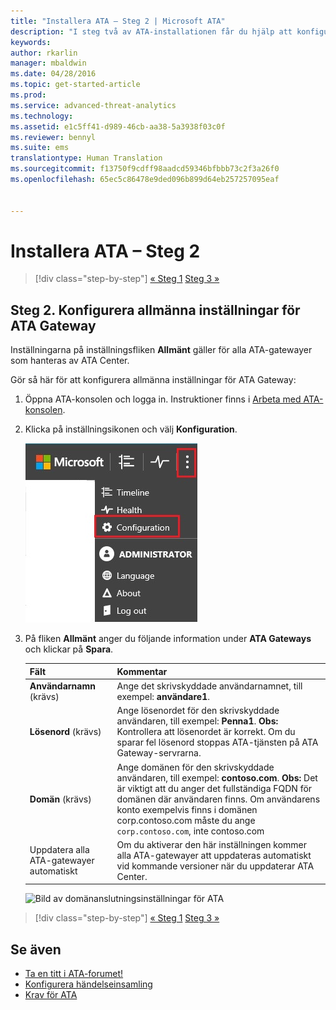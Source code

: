 ```yaml
---
title: "Installera ATA – Steg 2 | Microsoft ATA"
description: "I steg två av ATA-installationen får du hjälp att konfigurera domänanslutningsinställningarna på ATA Center-servern"
keywords: 
author: rkarlin
manager: mbaldwin
ms.date: 04/28/2016
ms.topic: get-started-article
ms.prod: 
ms.service: advanced-threat-analytics
ms.technology: 
ms.assetid: e1c5ff41-d989-46cb-aa38-5a3938f03c0f
ms.reviewer: bennyl
ms.suite: ems
translationtype: Human Translation
ms.sourcegitcommit: f13750f9cdff98aadcd59346bfbbb73c2f3a26f0
ms.openlocfilehash: 65ec5c86478e9ded096b899d64eb257257095eaf


---
```


# Installera ATA – Steg 2

>[!div class="step-by-step"]
[« Steg 1](install-ata-step1.md)
[Steg 3 »](install-ata-step3.md)

## Steg 2. Konfigurera allmänna inställningar för ATA Gateway
Inställningarna på inställningsfliken **Allmänt** gäller för alla ATA-gatewayer som hanteras av ATA Center.

Gör så här för att konfigurera allmänna inställningar för ATA Gateway:

1.  Öppna ATA-konsolen och logga in. Instruktioner finns i [Arbeta med ATA-konsolen](working-with-ata-console.md).

2.  Klicka på inställningsikonen och välj **Konfiguration**.

    ![Konfigurationsinställningar för ATA Gateway](media/ATA-config-icon.JPG)

3.  På fliken **Allmänt** anger du följande information under **ATA Gateways** och klickar på **Spara**.

    |Fält|Kommentar|
    |---------|------------|
    |**Användarnamn** (krävs)|Ange det skrivskyddade användarnamnet, till exempel: **användare1**.|
    |**Lösenord** (krävs)|Ange lösenordet för den skrivskyddade användaren, till exempel: **Penna1**. **Obs:** Kontrollera att lösenordet är korrekt. Om du sparar fel lösenord stoppas ATA-tjänsten på ATA Gateway-servrarna.|
    |**Domän** (krävs)|Ange domänen för den skrivskyddade användaren, till exempel: **contoso.com**. **Obs:** Det är viktigt att du anger det fullständiga FQDN för domänen där användaren finns. Om användarens konto exempelvis finns i domänen corp.contoso.com måste du ange `corp.contoso.com`, inte contoso.com|
    |Uppdatera alla ATA-gatewayer automatiskt |Om du aktiverar den här inställningen kommer alla ATA-gatewayer att uppdateras automatiskt vid kommande versioner när du uppdaterar ATA Center.|

    ![Bild av domänanslutningsinställningar för ATA](media/ata-domain-connectivity-user.jpg)



>[!div class="step-by-step"]
[« Steg 1](install-ata-step1.md)
[Steg 3 »](install-ata-step3.md)


## Se även

- [Ta en titt i ATA-forumet!](https://social.technet.microsoft.com/Forums/security/home?forum=mata)
- [Konfigurera händelseinsamling](configure-event-collection.md)
- [Krav för ATA](/advanced-threat-analytics/plan-design/ata-prerequisites)



<!--HONumber=Jul16_HO4-->



